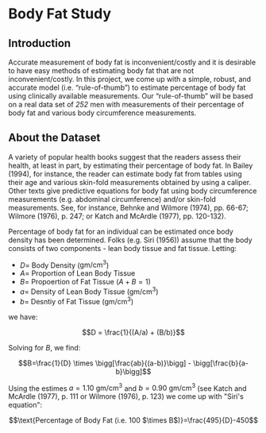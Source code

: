 # Body Fat Study

## Introduction

Accurate measurement of body fat is inconvenient/costly and it is desirable to have easy methods of estimating body fat that are not inconvenient/costly. In this project, we come up with a simple, robust, and accurate model (i.e. “rule-of-thumb”) to estimate percentage of body fat using clinically available measurements. Our “rule-of-thumb” will be based on a real data set of *252* men with measurements of their percentage of body fat and various body circumference measurements.

## About the Dataset

A variety of popular health books suggest that the readers assess their health, at least in part, by estimating their percentage of body fat. In Bailey (1994), for instance, the reader can estimate body fat from tables using their age and various skin-fold measurements obtained by using a caliper. Other texts give predictive equations for body fat using body circumference measurements (e.g. abdominal circumference) and/or skin-fold measurements. See, for instance, Behnke and Wilmore (1974), pp. 66-67; Wilmore (1976), p. 247; or Katch and McArdle (1977), pp. 120-132).

Percentage of body fat for an individual can be estimated once body density has been determined. Folks (e.g. Siri (1956)) assume that the body consists of two components - lean body tissue and fat tissue. Letting:

* $D=$ Body Density ($\text{gm}/\text{cm}^3$)
* $A=$ Proportion of Lean Body Tissue
* $B=$ Propoertion of Fat Tissue ($A+B=1$)
* $a=$ Density of Lean Body Tissue ($\text{gm}/\text{cm}^3$)
* $b=$ Desntiy of Fat Tissue ($\text{gm}/\text{cm}^3$)

we have:

$$D = \frac{1}{(A/a) + (B/b)}$$

Solving for $B$, we find:

$$B=\frac{1}{D} \times \bigg[\frac{ab}{(a-b)}\bigg] - \bigg[\frac{b}{a-b}\bigg]$$

Using the estimes $a=1.10\text{ gm}/\text{cm}^3$ and $b=0.90\text{ gm}/\text{cm}^3$  (see Katch and McArdle (1977), p. 111 or Wilmore (1976), p. 123) we come up with "Siri's equation":

$$\text{Percentage of Body Fat (i.e. 100 $\times B$)}=\frac{495}{D}-450$$

